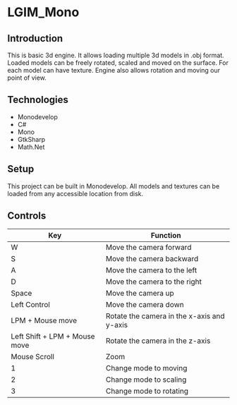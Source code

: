 # LGIM_Mono

## Introduction
This is basic 3d engine. It allows loading multiple 3d models in .obj format. Loaded models can be freely rotated, scaled and moved on the surface. For each model can have texture. Engine also allows rotation and moving our point of view.

## Technologies
* Monodevelop
* C#
* Mono
* GtkSharp
* Math.Net

## Setup
This project can be built in Monodevelop. All models and textures can be loaded from any accessible location from disk.

## Controls
| Key | Function |
|-----|----------|
| W   | Move the camera forward |
| S | Move the camera backward |
| A | Move the camera to the left |
| D | Move the camera to the right |
| Space | Move the camera up |
| Left Control | Move the camera down |
| LPM + Mouse move | Rotate the camera in the x-axis and y-axis |
| Left Shift + LPM + Mouse move | Rotate the camera in the z-axis |
| Mouse Scroll | Zoom |
| 1 | Change mode to moving |
| 2 | Change mode to scaling | 
| 3 | Change mode to rotating |
